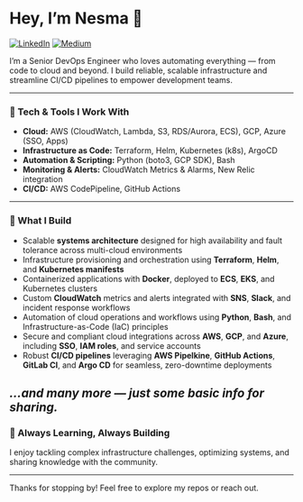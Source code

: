 # Hey, I’m Nesma 👋

[![LinkedIn](https://img.shields.io/badge/LinkedIn-blue?logo=linkedin&style=for-the-badge)](https://linkedin.com/in/nesma-ezzat)
[![Medium](https://img.shields.io/badge/Medium-00ab6c?logo=Medium&style=for-the-badge)](https://medium.com/@nesma.m7md)
<!---
[![Email](https://img.shields.io/badge/Email-D14836?logo=gmail&style=for-the-badge)](mailto:youremail@example.com)
--->

I’m a Senior DevOps Engineer who loves automating everything — from code to cloud and beyond. I build reliable, scalable infrastructure and streamline CI/CD pipelines to empower development teams.

---

### 🔧 Tech & Tools I Work With

- **Cloud:** AWS (CloudWatch, Lambda, S3, RDS/Aurora, ECS), GCP, Azure (SSO, Apps)
- **Infrastructure as Code:** Terraform, Helm, Kubernetes (k8s), ArgoCD
- **Automation & Scripting:** Python (boto3, GCP SDK), Bash
- **Monitoring & Alerts:** CloudWatch Metrics & Alarms, New Relic integration
- **CI/CD:** AWS CodePipeline, GitHub Actions

---

### 🚀 What I Build


- Scalable **systems architecture** designed for high availability and fault tolerance across multi-cloud environments
- Infrastructure provisioning and orchestration using **Terraform**, **Helm**, and **Kubernetes manifests**
- Containerized applications with **Docker**, deployed to **ECS**, **EKS**, and Kubernetes clusters
- Custom **CloudWatch** metrics and alerts integrated with **SNS**, **Slack**, and incident response workflows
- Automation of cloud operations and workflows using **Python**, **Bash**, and Infrastructure-as-Code (IaC) principles
- Secure and compliant cloud integrations across **AWS**, **GCP**, and **Azure**, including **SSO**, **IAM roles**, and service accounts
- Robust **CI/CD pipelines** leveraging **AWS Pipelkine**, **GitHub Actions**, **GitLab CI**, and **Argo CD** for seamless, zero-downtime deployments

*...and many more — just some basic info for sharing.*
---

### 🌱 Always Learning, Always Building

I enjoy tackling complex infrastructure challenges, optimizing systems, and sharing knowledge with the community.

---
<!--
### 📊 GitHub Stats

![Nesma's GitHub Stats](https://github-readme-stats.vercel.app/api?username=Nesma-m7md&show_icons=true&hide_border=true&count_private=true&theme=radical)


![Top Languages](https://github-readme-stats.vercel.app/api/top-langs/?username=Nesma-m7md&layout=compact&theme=radical)

![GitHub Streak](https://github-readme-streak-stats.herokuapp.com/?user=Nesma-m7md&theme=radical)

---
-->

Thanks for stopping by! Feel free to explore my repos or reach out.
